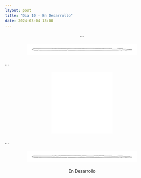 ```yaml
---
layout: post
title: "Dia 10 - En Desarrollo"
date: 2024-03-04 13:00
---
```

<div style="text-align: center;">
  <p>...</p>
</div>

<img src="/assets/images/separador.png" alt="Separador" style="display: block; margin: 20px auto;">

...

<img src="/assets/images/timon.png" alt="Timon" style="display: block; margin: 20px auto;">

...

<img src="/assets/images/separador.png" alt="Separador" style="display: block; margin: 20px auto;">

<div style="text-align: center;">
  <p>En Desarrollo</p>
</div>
